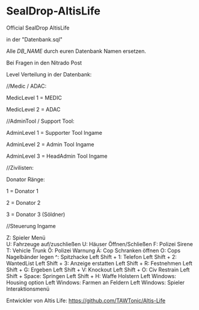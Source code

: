SealDrop-AltisLife
==================

Official SealDrop AltisLife


in der "Datenbank.sql" 

Alle *DB_NAME* durch euren Datenbank Namen ersetzen.


Bei Fragen in den Nitrado Post


Level Verteilung in der Datenbank:



//Medic / ADAC:

MedicLevel 1 = MEDIC

MedicLevel 2 = ADAC



//AdminTool / Support Tool:



AdminLevel 1 = Supporter Tool Ingame

AdminLevel 2 = Admin Tool Ingame

AdminLevel 3 = HeadAdmin Tool Ingame



//Zivilisten:


Donator Ränge:

1 = Donator 1

2 = Donator 2

3 = Donator 3 (Söldner)


//Steuerung Ingame

Z: Spieler Menü<br/>
U: Fahrzeuge auf/zuschließen
U: Häuser Öffnen/Schließen
F: Polizei Sirene
T: Vehicle Trunk
Ö: Polizei Warnung
Ä: Cop Schranken öffnen
O: Cops Nagelbänder legen
^: Spitzhacke
Left Shift + 1: Telefon
Left Shift + 2: WantedList
Left Shift + 3: Anzeige erstatten
Left Shift + R: Festnehmen
Left Shift + G: Ergeben
Left Shift + V: Knockout
Left Shift + O: Civ Restrain
Left Shift + Space: Springen
Left Shift + H: Waffe Holstern
Left Windows: Housing option
Left Windows: Farmen an Feldern
Left Windows: Spieler Interaktionsmenü


Entwickler von Altis Life: https://github.com/TAWTonic/Altis-Life
